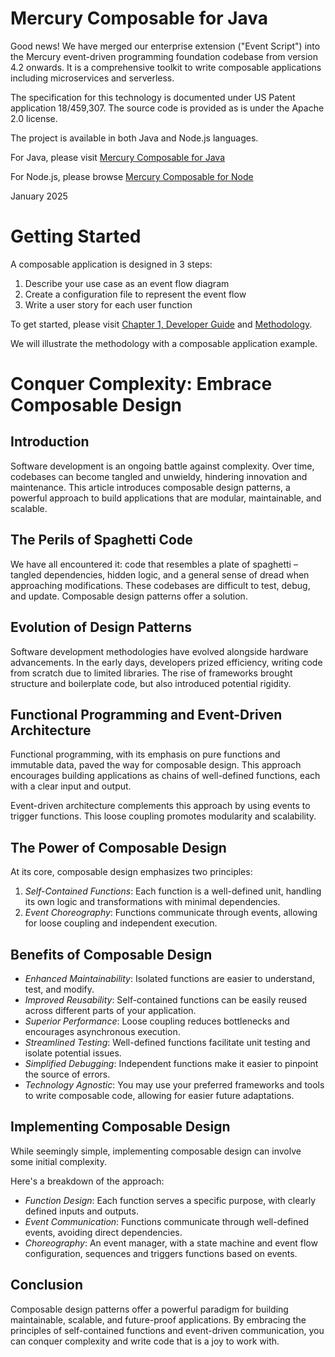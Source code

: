 # Mercury Composable for Java

Good news! We have merged our enterprise extension ("Event Script") into the Mercury event-driven
programming foundation codebase from version 4.2 onwards. It is a comprehensive toolkit to write
composable applications including microservices and serverless.

The specification for this technology is documented under US Patent application 18/459,307. 
The source code is provided as is under the Apache 2.0 license.

The project is available in both Java and Node.js languages.

For Java, please visit [Mercury Composable for Java](https://github.com/Accenture/mercury-composable)

For Node.js, please browse [Mercury Composable for Node](https://github.com/Accenture/mercury-nodejs)

January 2025

# Getting Started

A composable application is designed in 3 steps:

1. Describe your use case as an event flow diagram
2. Create a configuration file to represent the event flow
3. Write a user story for each user function

To get started, please visit [Chapter 1, Developer Guide](https://accenture.github.io/mercury-composable/guides/CHAPTER-1/)
and [Methodology](https://accenture.github.io/mercury-composable/guides/METHODOLOGY/).

We will illustrate the methodology with a composable application example.

# Conquer Complexity: Embrace Composable Design

## Introduction

Software development is an ongoing battle against complexity. Over time, codebases can become tangled and unwieldy,
hindering innovation and maintenance. This article introduces composable design patterns, a powerful approach to
build applications that are modular, maintainable, and scalable.

## The Perils of Spaghetti Code

We have all encountered it: code that resembles a plate of spaghetti – tangled dependencies, hidden logic,
and a general sense of dread when approaching modifications. These codebases are difficult to test, debug, 
and update. Composable design patterns offer a solution.

## Evolution of Design Patterns

Software development methodologies have evolved alongside hardware advancements. In the early days, developers 
prized efficiency, writing code from scratch due to limited libraries. The rise of frameworks brought structure
and boilerplate code, but also introduced potential rigidity.

## Functional Programming and Event-Driven Architecture

Functional programming, with its emphasis on pure functions and immutable data, paved the way for composable design.
This approach encourages building applications as chains of well-defined functions, each with a clear input and output.

Event-driven architecture complements this approach by using events to trigger functions. This loose coupling
promotes modularity and scalability.

## The Power of Composable Design

At its core, composable design emphasizes two principles:

1.	*Self-Contained Functions*: Each function is a well-defined unit, handling its own logic and transformations
    with minimal dependencies.
2.	*Event Choreography*: Functions communicate through events, allowing for loose coupling and independent
    execution.

## Benefits of Composable Design

- *Enhanced Maintainability*: Isolated functions are easier to understand, test, and modify.
- *Improved Reusability*: Self-contained functions can be easily reused across different parts of your application.
- *Superior Performance*: Loose coupling reduces bottlenecks and encourages asynchronous execution.
- *Streamlined Testing*: Well-defined functions facilitate unit testing and isolate potential issues.
- *Simplified Debugging*: Independent functions make it easier to pinpoint the source of errors.
- *Technology Agnostic*: You may use your preferred frameworks and tools to write composable code, 
  allowing for easier future adaptations.

## Implementing Composable Design

While seemingly simple, implementing composable design can involve some initial complexity.

Here's a breakdown of the approach:

- *Function Design*: Each function serves a specific purpose, with clearly defined inputs and outputs.
- *Event Communication*: Functions communicate through well-defined events, avoiding direct dependencies.
- *Choreography*: An event manager, with a state machine and event flow configuration, sequences and triggers functions
  based on events.

## Conclusion

Composable design patterns offer a powerful paradigm for building maintainable, scalable, and future-proof applications.
By embracing the principles of self-contained functions and event-driven communication, you can conquer complexity and
write code that is a joy to work with.
